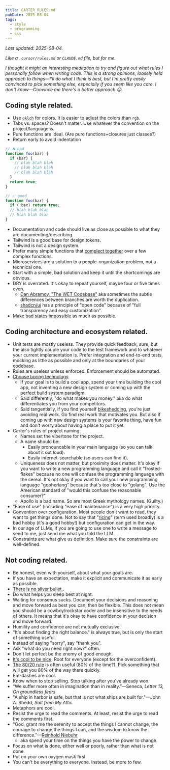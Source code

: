```yaml
---
title: CARTER_RULES.md
pubDate: 2025-08-04
tags:
  - style
  - programming
  - css
---
```


_Last updated: 2025-08-04._

_Like a `.cursor/rules.md` or `CLAUDE.md` file, but for me._

_I thought it might an interesting meditation to try and figure out what rules I personally follow when writing code. This is a _strong opinions, loosely held_ approach to things—I'll do what I think is best, but I'm pretty easily convinced to pick something else, especially if you seem like you care. I don't know—Convince me there's a better approach 😜._

## Coding style related.
* Use [`oklch`](https://evilmartians.com/chronicles/oklch-in-css-why-quit-rgb-hsl) for colors. It is easier to adjust the colors than `rgb`.
* Tabs vs. spaces? Doesn't matter. Use whatever the convention on the project/language is.
* Pure functions are ideal. (Are pure functions+closures just classes?)
* Return early to avoid indentation

```js
// ❌ bad
function foo(bar) {
  if (bar) {
    // blah blah blah
    // blah blah blah
    // blah blah blah
  }
  return true;
}

// ✅ good
function foo(bar) {
  if (!bar) return true;
  // blah blah blah
  // blah blah blah
}
```

* Documentation and code should live as close as possible to what they are documenting/describing.
* Tailwind is a good base for design tokens.
* Tailwind is not a design system.
* Prefer many simple functions that [complect together](https://www.infoq.com/presentations/Simple-Made-Easy/) over a few complex functions.
* Microservices are a solution to a people-organization problem, not a technical one.
* Start with a simple, bad solution and keep it until the shortcomings are obvious.
* DRY is overrated. It's okay to repeat yourself, maybe four or five times even.
  * [Dan Abramov, "The WET Codebase"](https://overreacted.io/the-wet-codebase/) aka sometimes the subtle differences between branches are worth the duplication.
  * [shadcn/ui](https://ui.shadcn.com/docs) has a principle of "open code" because of "full transparency and easy customization".
* [Make bad states impossible](https://lexi-lambda.github.io/blog/2019/11/05/parse-don-t-validate/) as much as possible.

## Coding architecture and ecosystem related.
* Unit tests are mostly useless. They provide quick feedback, sure, but the also tightly couple your code to the test framework and to whatever your current implementation is. Prefer integration and end-to-end tests, mocking as little as possible and only at the boundaries of your codebase.
* Rules are useless unless enforced. Enforcement should be automated.
* [Choose boring technology](https://boringtechnology.club/). 
  * If your goal is to build a cool app, spend your time building the cool app, not inventing a new design system or coming up with the perfect build system paradigm. 
  * Said differently, "do what makes you money." aka do what differentiates you from your competitors.
  * Said tangentially, if you find yourself [bikeshedding](https://en.wikipedia.org/wiki/Law_of_triviality), you're just avoiding real work. Go find real work that motivates you. But also if coming up with new design systems is your favorite thing, have fun and don't worry about having a place to put it yet.
* Carter's rules of project naming:
  * Names set the vibe/tone for the project.
  * A name should be:
    * Easily pronouncable in your main language (so you can talk about it out loud).
    * Easily internet-searchable (so users can find it).
  * Uniqueness does not matter, but proximity does matter. It's okay if you want to write a new programming language and call it "frosted-flakes" because no one will confuse the programming language with the cereal. It's not okay if you want to call your new programming language "gopherlang" because that's too close to "golang". Use the American standard of "would this confuse the reasonable consumer?"
  * Apollo is a bad name. So are most Greek mythology names. (Guilty.)
* "Ease of use" (including "ease of maintenance") is a very high priority.
* Convention over configuration. Most people don't want to read, they want to get things done. Not to say that "[ricing](https://www.reddit.com/r/unixporn)" (term used broadly) is a bad hobby (it's a good hobby!) but configuration can get in the way.
* In our age of LLMs, if you are going to use one to write a message to send to me, just send me what you told the LLM.
* Constraints are what give us definition. Make sure the constraints are well-defined.


## Not coding related.
* Be honest, even with yourself, about what your goals are. 
* If you have an expectation, make it explicit and communicate it as early as possible.
* [There is no silver bullet.](https://en.wikipedia.org/wiki/No_Silver_Bullet).
* Do what helps you sleep best at night.
* Waiting for consenus sucks. Document your decisions and reasoning and move forward as best you can, then be flexible. This does not mean you should be a cowboy/rockstar coder and be insensitive to the needs of others. It means that it's okay to have confidence in your decision and move forward. 
* Humility and confidence are not mutually exclusive.
* "It's about finding the right balance." is always true, but is only the start of something useful.
* Instead of saying "sorry", say "thank you".
* Ask "what do you need right now?" often.
* Don't let perfect be the enemy of good enough.
* [It's cool to be nice](https://catskull.net/its-cool-to-be-nice.html). Root for everyone (except for the overconfident).
* [The 80/20 rule](https://en.wikipedia.org/wiki/Pareto_principle) is often useful (80% of the time?). Pick something that will get you 80% of the way there quickly.
* Em-dashes are cool.
* Know when to stop selling. Stop talking after you've already won.
* “We suffer more often in imagination than in reality.”—Seneca, _Letter 13, On groundless fears_
* "A ship in harbor is safe, but that is not what ships are built for."—John A. Shedd, _Salt from My Attic_
* Metaphors are cool.
* Resist the urge to read the comments. At least, resist the urge to read the comments first.
* "God, grant me the serenity to accept the things I cannot change, the courage to change the things I can, and the wisdom to know the difference."—[Reinhold Niebuhr](https://en.wikipedia.org/wiki/Serenity_Prayer)
  * aka spend your time on the things you have the power to change.
* Focus on what is done, either well or poorly, rather than what is not done.
* Put on your own oxygen mask first.
* You can't be everything to everyone. Instead, be more to few.
